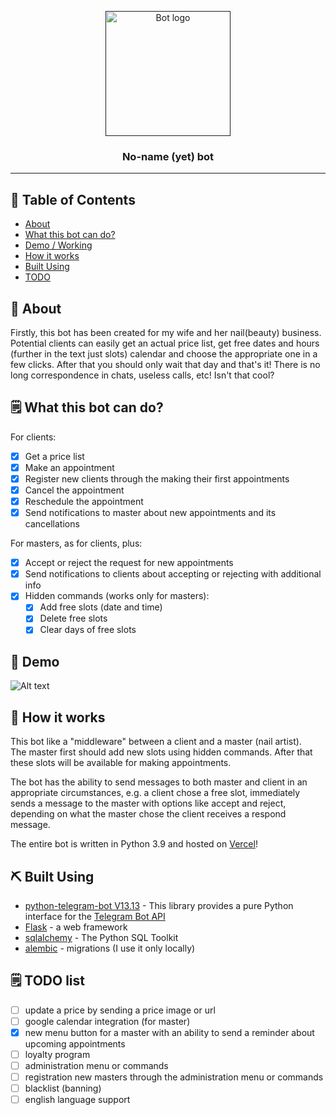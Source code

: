 <p align="center">
  <a href="" rel="noopener">
 <img width=200px height=200px src="https://i.imgur.com/FxL5qM0.jpg" alt="Bot logo"></a>
</p>

<h3 align="center">No-name (yet) bot</h3>

---

## 📝 Table of Contents

- [About](#about)
- [What this bot can do?](#just_do_it)
- [Demo / Working](#demo)
- [How it works](#working)
- [Built Using](#built_using)
- [TODO](#todo_list)

## 🧐 About <a name = "about"></a>

Firstly, this bot has been created for my wife and her nail(beauty) business. Potential clients can easily get an actual price list, get free dates and hours (further in the text just slots) calendar and choose the appropriate one in a few clicks. After that you should only wait that day and that's it! There is no long correspondence in chats, useless calls, etc! Isn't that cool?

## 🗒️ What this bot can do? <a name = "just_do_it"></a>

For clients:

- [x] Get a price list
- [x] Make an appointment
- [x] Register new clients through the making their first appointments
- [x] Cancel the appointment
- [x] Reschedule the appointment
- [x] Send notifications to master about new appointments and its cancellations

For masters, as for clients, plus:

- [x] Accept or reject the request for new appointments
- [x] Send notifications to clients about accepting or rejecting with additional info
- [x] Hidden commands (works only for masters):
  - [x] Add free slots (date and time)
  - [x] Delete free slots
  - [x] Clear days of free slots

## 🎥 Demo <a name = "demo"></a>

![Alt text](demo.gif)

## 💭 How it works <a name = "working"></a>

This bot like a "middleware" between a client and a master (nail artist).  
The master first should add new slots using hidden commands. After that these slots will be available for making appointments.

The bot has the ability to send messages to both master and client in an appropriate circumstances, e.g. a client chose a free slot, immediately sends a message to the master with options like accept and reject, depending on what the master chose the client receives a respond message.

The entire bot is written in Python 3.9 and hosted on [Vercel](https://vercel.com/)!


## ⛏️ Built Using <a name = "built_using"></a>

- [python-telegram-bot V13.13](https://docs.python-telegram-bot.org/en/v13.13/) - This library provides a pure Python interface for the [Telegram Bot API](https://core.telegram.org/bots/api)
- [Flask](https://flask.palletsprojects.com/en/3.0.x/) - a web framework
- [sqlalchemy](https://www.sqlalchemy.org/) - The Python SQL Toolkit
- [alembic](https://alembic.sqlalchemy.org/en/latest/) - migrations (I use it only locally)


## 🗒️ TODO list <a name = "todo_list"></a>

- [ ] update a price by sending a price image or url
- [ ] google calendar integration (for master)
- [x] new menu button for a master with an ability to send a reminder about upcoming appointments
- [ ] loyalty program
- [ ] administration menu or commands
- [ ] registration new masters through the administration menu or commands
- [ ] blacklist (banning)
- [ ] english language support
